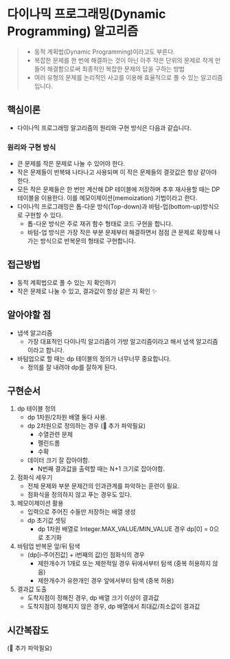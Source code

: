 # 다이나믹 프로그래밍(Dynamic Programming) 알고리즘 

> - 동적 계획법(Dynamic Programming)이라고도 부른다.
> - 복잡한 문제를 한 번에 해결하는 것이 아닌 아주 작은 단위의 문제로 작게 만들어 해결함으로써 최종적인 복잡한 문제의 답을 구하는 방법
> - 여러 유형의 문제를 논리적인 사고를 이용해 효율적으로 풀 수 있는 알고리즘입니다.

## 핵심이론
- 다이나믹 프로그래밍 알고리즘의 원리와 구현 방식은 다음과 같습니다.

### 원리와 구현 방식
- 큰 문제를 작은 문제로 나눌 수 있어야 한다.
- 작은 문제들이 반복돼 나타나고 사용되며 이 작은 문제들의 결괏값은 항상 같아야 한다.
- 모든 작은 문제들은 한 번만 계산해 DP 테이블에 저장하며 추후 재사용할 때는 DP 테이블을 이용한다. 이를 메모이제이션(memoization) 기법이라고 한다.
- 다이나믹 프로그래밍은 톱-다운 방식(Top-down)과 바텀-업(bottom-up)방식으로 구현할 수 있다.
    - 톱-다운 방식은 주로 재귀 함수 형태로 코드 구현을 합니다.
    - 바텀-업 방식은 가장 작은 부분 문제부터 해결하면서 점점 큰 문제로 확장해 나가는 방식으로 반복문의 형태로 구현합니다.

## 접근방법
- 동적 계획법으로 풀 수 있는 지 확인하기
- 작은 문제로 나눌 수 있고, 결과값이 항상 같은 지 확인 ✨

## 알아야할 점
- 냅색 알고리즘
  - 가장 대표적인 다이나믹 알고리즘이 가방 알고리즘이라고 해서 냅색 알고리즘이라고 합니다.
- 바텀업으로 할 때는 dp 테이블의 정의가 너무너무 중요합니다.
  - 정의를 잘 내려야 dp를 잘하게 된다.

## 구현순서
1. dp 테이블 정의 
   - dp 1차원/2차원 배열 둘다 사용.
   - dp 2차원으로 정의하는 경우 (🔎 추가 파악필요)
     - 수열관련 문제
     - 펠린드롬
     - 수확
   - 데이터 크기 잘 잡아야함.
       - N번째 결과값을 출력할 때는 N+1 크기로 잡아야함.
2. 점화식 세우기
   - 전체 문제와 부분 문제간의 인과관계를 파악하는 훈련이 필요. 
   - 점화식을 정의하지 않고 푸는 경우도 있다.
3. 메모이제이션 활용
   - 입력으로 주어진 수들만 저장하는 배열 생성
   - dp 초기값 셋팅
     - dp 1차원 배열로 Integer.MAX_VALUE/MIN_VALUE 경우 dp[0] = 0으로 초기화
4. 바텀업 반복문 앞/뒤 탐색
    - (dp[i-주어진값] + i번째의 값)인 점화식의 경우
      - 제한개수가 1개로 또는 제한적일 경우 뒤에서부터 탐색 (중복 허용하지 않음)
      - 제한개수가 유한개인 경우 앞에서부터 탐색 (중복 허용)
5. 결과값 도출
    - 도착지점이 정해진 경우, dp 배열 크기 이상이 결과값
    - 도착지점이 정해지지 않은 경우, dp 배열에서 최대값/최소값이 결과값

## 시간복잡도
(🔎 추가 파악필요)

